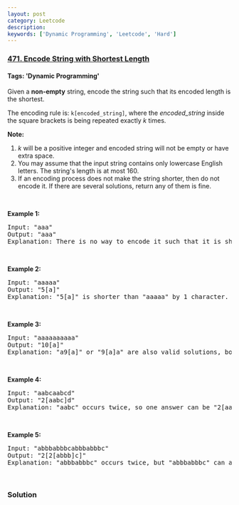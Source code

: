 ```yaml
---
layout: post
category: Leetcode
description: 
keywords: ['Dynamic Programming', 'Leetcode', 'Hard']
---
```

### [471. Encode String with Shortest Length](https://leetcode.com/problems/encode-string-with-shortest-length)

#### Tags: 'Dynamic Programming'

<div class="content__u3I1 question-content__JfgR"><div><p>Given a <b>non-empty</b> string, encode the string such that its encoded length is the shortest.</p>
<p>The encoding rule is: <code>k[encoded_string]</code>, where the <i>encoded_string</i> inside the square brackets is being repeated exactly <i>k</i> times.</p>
<p><b>Note:</b></p>
<ol>
<li><i>k</i> will be a positive integer and encoded string will not be empty or have extra space.</li>
<li>You may assume that the input string contains only lowercase English letters. The string's length is at most 160.</li>
<li>If an encoding process does not make the string shorter, then do not encode it. If there are several solutions, return any of them is fine.</li>
</ol>
<p> </p>
<p><b>Example 1:</b></p>
<pre>Input: "aaa"
Output: "aaa"
Explanation: There is no way to encode it such that it is shorter than the input string, so we do not encode it.
</pre>
<p> </p>
<p><b>Example 2:</b></p>
<pre>Input: "aaaaa"
Output: "5[a]"
Explanation: "5[a]" is shorter than "aaaaa" by 1 character.
</pre>
<p> </p>
<p><b>Example 3:</b></p>
<pre>Input: "aaaaaaaaaa"
Output: "10[a]"
Explanation: "a9[a]" or "9[a]a" are also valid solutions, both of them have the same length = 5, which is the same as "10[a]".
</pre>
<p> </p>
<p><b>Example 4:</b></p>
<pre>Input: "aabcaabcd"
Output: "2[aabc]d"
Explanation: "aabc" occurs twice, so one answer can be "2[aabc]d".
</pre>
<p> </p>
<p><b>Example 5:</b></p>
<pre>Input: "abbbabbbcabbbabbbc"
Output: "2[2[abbb]c]"
Explanation: "abbbabbbc" occurs twice, but "abbbabbbc" can also be encoded to "2[abbb]c", so one answer can be "2[2[abbb]c]".
</pre>
<p> </p>
</div></div>

### Solution
